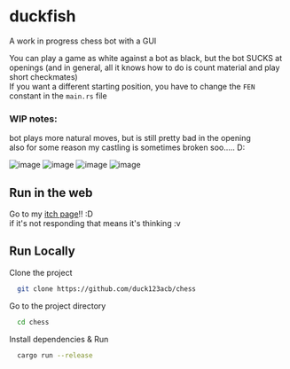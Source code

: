 
# duckfish

A work in progress chess bot with a GUI  

You can play a game as white against a bot as black, but the bot SUCKS at openings (and in general, all it knows how to do is count material and play short checkmates)  
If you want a different starting position, you have to change the `FEN` constant in the `main.rs` file

### WIP notes:
bot plays more natural moves, but is still pretty bad in the opening  
also for some reason my castling is sometimes broken soo..... D:

![image](https://github.com/user-attachments/assets/3f5d5d17-c98d-493b-a914-a757899dc7ae)
![image](https://github.com/user-attachments/assets/d6b2831f-8083-4ae9-901d-3a637cf0bb14)
![image](https://github.com/user-attachments/assets/768ce622-47f6-4949-a545-7e9c397035b5)
![image](https://github.com/user-attachments/assets/f0773b2c-434b-4a6a-b5a4-32d28819cd44)

## Run in the web
Go to my [itch page](https://duck-acb.itch.io/duckfish)!! :D  
if it's not responding that means it's thinking :v

## Run Locally

Clone the project

```bash
  git clone https://github.com/duck123acb/chess
```

Go to the project directory

```bash
  cd chess
```

Install dependencies & Run

```bash
  cargo run --release
```

